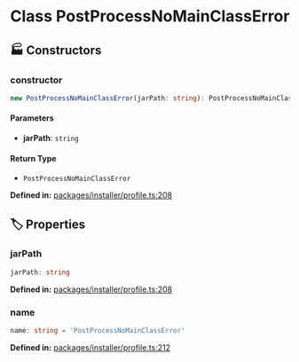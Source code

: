 # Class PostProcessNoMainClassError

## 🏭 Constructors

### constructor

```ts
new PostProcessNoMainClassError(jarPath: string): PostProcessNoMainClassError
```
#### Parameters

- **jarPath**: `string`
#### Return Type

- `PostProcessNoMainClassError`

<p style="font-size: 14px; color: var(--vp-c-text-2)">
<strong>Defined in:</strong> <a href="https://github.com/voxelum/minecraft-launcher-core-node/blob/master/packages/installer/profile.ts#L208" target="_blank" rel="noreferrer">packages/installer/profile.ts:208</a>
</p>


## 🏷️ Properties

### jarPath <Badge type="tip" text="public" />

```ts
jarPath: string
```
<p style="font-size: 14px; color: var(--vp-c-text-2)">
<strong>Defined in:</strong> <a href="https://github.com/voxelum/minecraft-launcher-core-node/blob/master/packages/installer/profile.ts#L208" target="_blank" rel="noreferrer">packages/installer/profile.ts:208</a>
</p>


### name

```ts
name: string = 'PostProcessNoMainClassError'
```
<p style="font-size: 14px; color: var(--vp-c-text-2)">
<strong>Defined in:</strong> <a href="https://github.com/voxelum/minecraft-launcher-core-node/blob/master/packages/installer/profile.ts#L212" target="_blank" rel="noreferrer">packages/installer/profile.ts:212</a>
</p>


